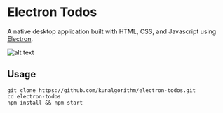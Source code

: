 
# Electron Todos 
A native desktop application built with HTML, CSS, and Javascript using [Electron].

![alt text](./blob/master/screenshot.png "Screenshot")

## Usage 

```
git clone https://github.com/kunalgorithm/electron-todos.git
cd electron-todos
npm install && npm start
```


[Electron]: https://electronjs.org